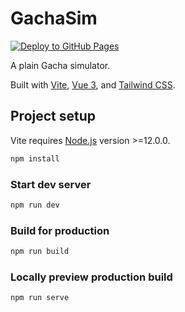 # GachaSim

[![Deploy to GitHub Pages](https://github.com/zetaraku/GachaSim/actions/workflows/github-pages.yaml/badge.svg)](https://github.com/zetaraku/GachaSim/actions/workflows/github-pages.yaml)

A plain Gacha simulator.

Built with [Vite](https://vitejs.dev/), [Vue 3](https://v3.vuejs.org/), and [Tailwind CSS](https://tailwindcss.com/).

## Project setup

Vite requires [Node.js](https://nodejs.org/) version >=12.0.0.

```sh
npm install
```

### Start dev server

```sh
npm run dev
```

### Build for production

```sh
npm run build
```

### Locally preview production build

```sh
npm run serve
```
